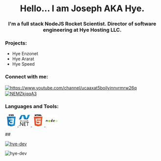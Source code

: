 
<h1 align="center">Hello... I am Joseph AKA Hye.</h1>
<h3 align="center">I'm a full stack NodeJS Rocket Scientist. Director of software engineering at Hye Hosting LLC.</h3>

### Projects:
- Hye Enzonet
- Hye Ararat
- Hye Speed

<h3 align="left">Connect with me:</h3>
<p align="left">
<a href="https://www.youtube.com/c/https://www.youtube.com/channel/ucaaxat5boilyinnvrmrw26q" target="blank"><img align="center" src="https://raw.githubusercontent.com/rahuldkjain/github-profile-readme-generator/master/src/images/icons/Social/youtube.svg" alt="https://www.youtube.com/channel/ucaaxat5boilyinnvrmrw26q" height="30" width="40" /></a>
<a href="https://discord.gg/NEMZkjqqA3" target="blank"><img align="center" src="https://raw.githubusercontent.com/rahuldkjain/github-profile-readme-generator/master/src/images/icons/Social/discord.svg" alt="NEMZkjqqA3" height="30" width="40" /></a>
</p>

<h3 align="left">Languages and Tools:</h3>
<p align="left"> <a href="https://www.w3schools.com/css/" target="_blank" rel="noreferrer"> <img src="https://raw.githubusercontent.com/devicons/devicon/master/icons/css3/css3-original-wordmark.svg" alt="css3" width="40" height="40"/> </a> <a href="https://dotnet.microsoft.com/" target="_blank" rel="noreferrer"> <img src="https://raw.githubusercontent.com/devicons/devicon/master/icons/dot-net/dot-net-original-wordmark.svg" alt="dotnet" width="40" height="40"/> </a> <a href="https://www.w3.org/html/" target="_blank" rel="noreferrer"> <img src="https://raw.githubusercontent.com/devicons/devicon/master/icons/html5/html5-original-wordmark.svg" alt="html5" width="40" height="40"/> </a> <a href="https://nodejs.org" target="_blank" rel="noreferrer"> <img src="https://raw.githubusercontent.com/devicons/devicon/master/icons/nodejs/nodejs-original-wordmark.svg" alt="nodejs" width="40" height="40"/> </a> </p>
##

<p align="left"> <a href="https://github.com/ryo-ma/github-profile-trophy"><img src="https://github-profile-trophy.vercel.app/?username=hye-dev" alt="hye-dev" /></a> </p>
<p align="center> <a href="https://hye.gg"><img src="https://github-readme-stats.vercel.app/api?username=hye-dev&show_icons=true&theme=dark&title_color=d1c000&text_color=000000&bg_color=006eff&locale=en" alt="hye-dev" /></p>
